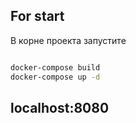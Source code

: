 ## For start
В корне проекта запустите
```bash

docker-compose build
docker-compose up -d
```
## localhost:8080
